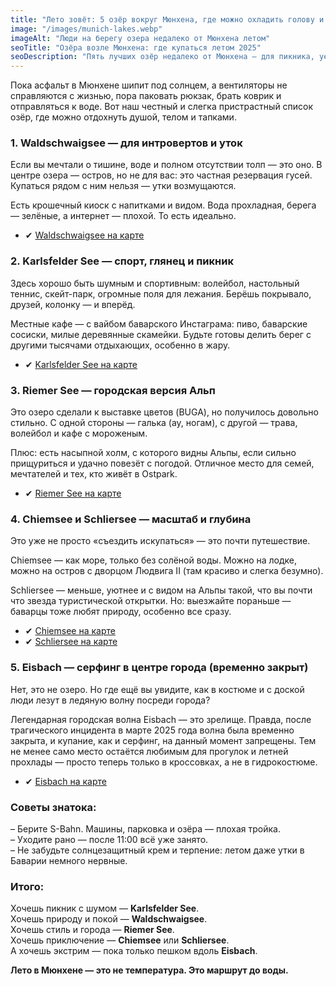```yaml
---
title: "Лето зовёт: 5 озёр вокруг Мюнхена, где можно охладить голову и разогреть настроение"
image: "/images/munich-lakes.webp"
imageAlt: "Люди на берегу озера недалеко от Мюнхена летом"
seoTitle: "Озёра возле Мюнхена: где купаться летом 2025"
seoDescription: "Пять лучших озёр недалеко от Мюнхена — для пикника, уединения, спорта и даже серфинга. Проверенные места с атмосферой и советами."
---
```


Пока асфальт в Мюнхене шипит под солнцем, а вентиляторы не справляются с жизнью, пора паковать рюкзак, брать коврик и отправляться к воде. Вот наш честный и слегка пристрастный список озёр, где можно отдохнуть душой, телом и тапками.


### 1. Waldschwaigsee — для интровертов и уток

Если вы мечтали о тишине, воде и полном отсутствии толп — это оно. В центре озера — остров, но не для вас: это частная резервация гусей. Купаться рядом с ним нельзя — утки возмущаются.

Есть крошечный киоск с напитками и видом. Вода прохладная, берега — зелёные, а интернет — плохой. То есть идеально.

- ✔ [Waldschwaigsee на карте](https://www.google.com/maps/place/Waldschwaigsee/@48.1909576,11.4086556,15z)

### 2. Karlsfelder See — спорт, глянец и пикник

Здесь хорошо быть шумным и спортивным: волейбол, настольный теннис, скейт-парк, огромные поля для лежания. Берёшь покрывало, друзей, колонку — и вперёд.

Местные кафе — с вайбом баварского Инстаграма: пиво, баварские сосиски, милые деревянные скамейки. Будьте готовы делить берег с другими тысячами отдыхающих, особенно в жару.

- ✔ [Karlsfelder See на карте](https://www.google.com/maps/place/Karlsfelder+See/@48.2164517,11.4648273,15z)

### 3. Riemer See — городская версия Альп

Это озеро сделали к выставке цветов (BUGA), но получилось довольно стильно. С одной стороны — галька (ау, ногам), с другой — трава, волейбол и кафе с мороженым.

Плюс: есть насыпной холм, с которого видны Альпы, если сильно прищуриться и удачно повезёт с погодой. Отличное место для семей, мечтателей и тех, кто живёт в Ostpark.

- ✔ [Riemer See на карте](https://www.google.com/maps/place/Riemer+See/@48.1300173,11.7118926,15z)

### 4. Chiemsee и Schliersee — масштаб и глубина

Это уже не просто «съездить искупаться» — это почти путешествие.

Chiemsee — как море, только без солёной воды. Можно на лодке, можно на остров с дворцом Людвига II (там красиво и слегка безумно).

Schliersee — меньше, уютнее и с видом на Альпы такой, что вы почти что звезда туристической открытки. Но: выезжайте пораньше — баварцы тоже любят природу, особенно все сразу.

- ✔ [Chiemsee на карте](https://www.google.com/maps/place/Chiemsee/@47.8802046,12.4238653,11z)  
- ✔ [Schliersee на карте](https://www.google.com/maps/place/Schliersee/@47.7310143,11.8726165,14z)

### 5. Eisbach — серфинг в центре города (временно закрыт)

Нет, это не озеро. Но где ещё вы увидите, как в костюме и с доской люди лезут в ледяную волну посреди города?

Легендарная городская волна Eisbach — это зрелище. Правда, после трагического инцидента в марте 2025 года волна была временно закрыта, и купание, как и серфинг, на данный момент запрещены. Тем не менее само место остаётся любимым для прогулок и летней прохлады — просто теперь только в кроссовках, а не в гидрокостюме.

- ✔ [Eisbach на карте](https://www.google.com/maps/place/Eisbachwelle/@48.1412881,11.5844836,18z)

### Советы знатока:

– Берите S-Bahn. Машины, парковка и озёра — плохая тройка.  
– Уходите рано — после 11:00 всё уже занято.  
– Не забудьте солнцезащитный крем и терпение: летом даже утки в Баварии немного нервные.

### Итого:

Хочешь пикник с шумом — **Karlsfelder See**.  
Хочешь природу и покой — **Waldschwaigsee**.  
Хочешь стиль и города — **Riemer See**.  
Хочешь приключение — **Chiemsee** или **Schliersee**.  
А хочешь экстрим — пока только пешком вдоль **Eisbach**.

**Лето в Мюнхене — это не температура. Это маршрут до воды.**
